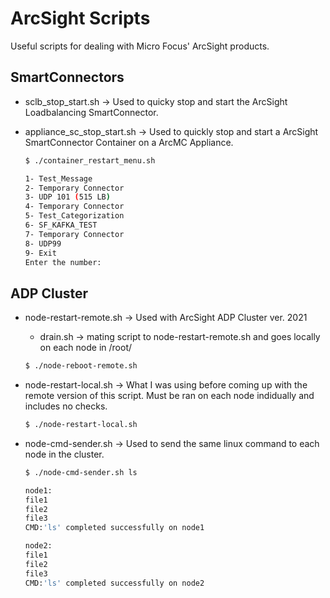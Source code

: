 # ArcSight Scripts
Useful scripts for dealing with Micro Focus' ArcSight products.
## SmartConnectors
* sclb_stop_start.sh -> Used to quicky stop and start the ArcSight Loadbalancing SmartConnector.
* appliance_sc_stop_start.sh -> Used to quickly stop and start a ArcSight SmartConnector Container on a ArcMC Appliance.

    ```bash
    $ ./container_restart_menu.sh 

    1- Test_Message
    2- Temporary Connector
    3- UDP 101 (515 LB)
    4- Temporary Connector
    5- Test_Categorization
    6- SF_KAFKA_TEST
    7- Temporary Connector
    8- UDP99
    9- Exit
    Enter the number: 
    ```


## ADP Cluster
* node-restart-remote.sh -> Used with ArcSight ADP Cluster ver. 2021
    * drain.sh -> mating script to node-restart-remote.sh and goes locally on each node in /root/

    ```bash
    $ ./node-reboot-remote.sh
    ```
    
 * node-restart-local.sh -> What I was using before coming up with the remote version of this script. Must be ran on each node indidually and includes no checks.

    ```bash
    $ ./node-restart-local.sh
    ```
    

* node-cmd-sender.sh -> Used to send the same linux command to each node in the cluster.
    ```bash
    $ ./node-cmd-sender.sh ls

    node1:
    file1
    file2
    file3
    CMD:'ls' completed successfully on node1

    node2:
    file1
    file2
    file3
    CMD:'ls' completed successfully on node2
    ```
